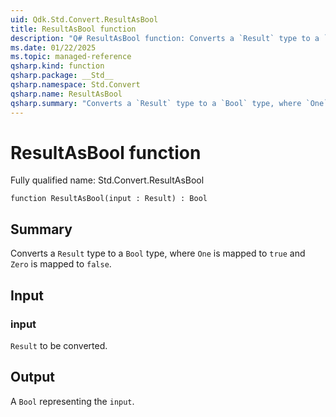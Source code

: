 ```yaml
---
uid: Qdk.Std.Convert.ResultAsBool
title: ResultAsBool function
description: "Q# ResultAsBool function: Converts a `Result` type to a `Bool` type, where `One` is mapped to `true` and `Zero` is mapped to `false`."
ms.date: 01/22/2025
ms.topic: managed-reference
qsharp.kind: function
qsharp.package: __Std__
qsharp.namespace: Std.Convert
qsharp.name: ResultAsBool
qsharp.summary: "Converts a `Result` type to a `Bool` type, where `One` is mapped to `true` and `Zero` is mapped to `false`."
---
```


# ResultAsBool function

Fully qualified name: Std.Convert.ResultAsBool

```qsharp
function ResultAsBool(input : Result) : Bool
```

## Summary
Converts a `Result` type to a `Bool` type, where `One` is mapped to
`true` and `Zero` is mapped to `false`.

## Input
### input
`Result` to be converted.

## Output
A `Bool` representing the `input`.
